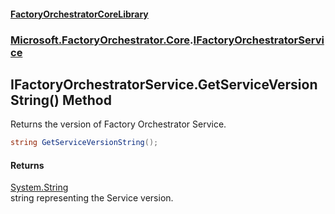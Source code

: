 #### [FactoryOrchestratorCoreLibrary](./FactoryOrchestratorCoreLibrary.md 'FactoryOrchestratorCoreLibrary')
### [Microsoft.FactoryOrchestrator.Core](./Microsoft-FactoryOrchestrator-Core.md 'Microsoft.FactoryOrchestrator.Core').[IFactoryOrchestratorService](./Microsoft-FactoryOrchestrator-Core-IFactoryOrchestratorService.md 'Microsoft.FactoryOrchestrator.Core.IFactoryOrchestratorService')
## IFactoryOrchestratorService.GetServiceVersionString() Method
Returns the version of Factory Orchestrator Service.  
```csharp
string GetServiceVersionString();
```
#### Returns
[System.String](https://docs.microsoft.com/en-us/dotnet/api/System.String 'System.String')  
string representing the Service version.  
